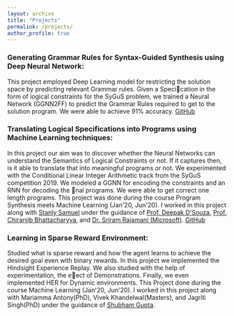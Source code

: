 ```yaml
---
layout: archive
title: "Projects"
permalink: /projects/
author_profile: true
---
```


<!-- ## TOPICS IN SOFTWARE ENGINEERING -->
### Generating Grammar Rules for Syntax-Guided Synthesis using Deep Neural Network:
This project employed Deep Learning model for restricting the solution space by predicting relevant Grammar rules. Given a Specication in the form of logical constraints for the SyGuS problem, we trained a Neural
Network (GGNN2FF) to predict the Grammar Rules required to get to the solution program. We were able to
achieve 91% accuracy. [GitHub](https://github.com/rrlcs/tse-mini-project2)


### Translating Logical Specifications into Programs using Machine Learning techniques:
In this project our aim was to discover whether the Neural Networks can understand the Semantics
of Logical Constraints or not. If it captures then, is it able to translate that into meaningful programs or not. We experimented with the Conditional Linear Integer Arithmetic track
from the SyGuS competition 2019. We modeled a GGNN for encoding the constraints and an RNN
for decoding the nal programs. We were able to get correct one length programs.
This project was done during the course Program Synthesis meets Machine Learning (Jan'20, Jun'20). I worked in this project along with [Stanly Samuel](http://stanlysamuel.com/) under the guidance of [Prof. Deepak D'Souza](https://www.csa.iisc.ac.in/~deepakd/), [Prof. Chiranjib Bhattacharyya](https://www.csa.iisc.ac.in/~chiru/), and [Dr. Sriram Rajamani (Microsoft)](https://www.microsoft.com/en-us/research/people/sriram/). [GitHub](https://github.com/rrlcs/ggnn-seq2seq)


### Learning in Sparse Reward Environment:
Studied what is sparse reward and how the agent learns to achieve the desired goal even with binary
rewards. In this project we implemented the Hindsight Experience Replay. We also studied with
the help of experimentation, the eect of Demonstrations. Finally, we even implemented HER for
Dynamic environments. This Project done during the course Machine Learning (Jan'20, Jun'20). I worked in this project along with Mariamma Antony(PhD), Vivek Khandelwal(Masters), and Jagriti Singh(PhD) under the guidance of [Shubham Gupta](https://scholar.google.co.in/citations?user=Nt-tK2UAAAAJ&hl=en).

<!-- ### Developing a Data Generation Pipeline for the CLIA track of SyGuS Competition -->
<!-- 
1. Synthesizing programs from SMT specification by giving it as an input to Machine Learning model
2. Learning in Sparse Reward Environment (Reinforcement Learning). -->
